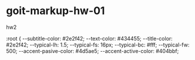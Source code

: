 # goit-markup-hw-01
hw2

:root {
  --subtitle-color: #2e2f42;
  --text-color: #434455;
  --title-color: #2e2f42;
  --typical-lh: 1.5;
  --typical-fs: 16px;
  --typical-bc: #fff;
  --typical-fw: 500;
  --accent-pasive-color: #4d5ae5;
  --accent-active-color: #404bbf;